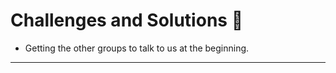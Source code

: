 

# Challenges and Solutions :thinking:
- Getting the other groups to talk to us at the beginning.

---
